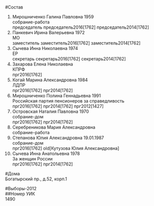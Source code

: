 #Состав  
1. Мирошниченко Галина Павловна 1959  
    собрание-работа  
    председатель председатель2016[1762] председатель2014[1762]  
2. Панкевич Ирина Валерьевна 1972  
    МО  
    заместитель заместитель2016[1762] заместитель2014[1762]  
3. Сычева Инна Николаевна 1974  
    ЕР  
    секретарь секретарь2016[1762] секретарь2014[1762]  
4. Захарова Елена Николаевна  
    КПРФ  
    прг2016[1762]  
5. Когай Марина Александровна 1984  
    ЛДПР  
    прг2016[1762] прг2014[1762]  
6. Мирошниченко Полина Геннадьевна 1991  
    Российская партия пенсионеров за справедливость  
    прг2016[1762] прг2014[1762] прг2012[1427]  
7. Островская Наталия Павловна 1970  
    собрание-дом  
    прг2016[1762] прг2014[1762]  
8. Серебреникова Мария Александровна  
    собрание-работа  
9. Степанова Юлия Александровна 19.01.1987  
    собрание-дом  
    прг2016[1762] old[Кутузова Юлия Александровна]  
10. Сычева Инна Анатольевна 1978  
    За женщин России  
    прг2016[1762] прг2014[1762]  
  
#Дома  
Богатырский пр.,  д.52, корп.1  
  
#Выборы-2012  
##Номер УИК  
1490  
